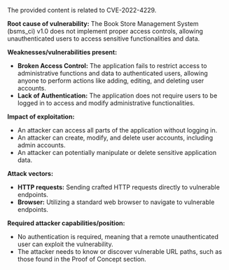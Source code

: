 The provided content is related to CVE-2022-4229.

**Root cause of vulnerability:** The Book Store Management System (bsms_ci) v1.0 does not implement proper access controls, allowing unauthenticated users to access sensitive functionalities and data.

**Weaknesses/vulnerabilities present:**
- **Broken Access Control:** The application fails to restrict access to administrative functions and data to authenticated users, allowing anyone to perform actions like adding, editing, and deleting user accounts.
- **Lack of Authentication:** The application does not require users to be logged in to access and modify administrative functionalities.

**Impact of exploitation:**
- An attacker can access all parts of the application without logging in.
- An attacker can create, modify, and delete user accounts, including admin accounts.
- An attacker can potentially manipulate or delete sensitive application data.

**Attack vectors:**
- **HTTP requests:** Sending crafted HTTP requests directly to vulnerable endpoints.
- **Browser:** Utilizing a standard web browser to navigate to vulnerable endpoints.

**Required attacker capabilities/position:**
- No authentication is required, meaning that a remote unauthenticated user can exploit the vulnerability.
- The attacker needs to know or discover vulnerable URL paths, such as those found in the Proof of Concept section.